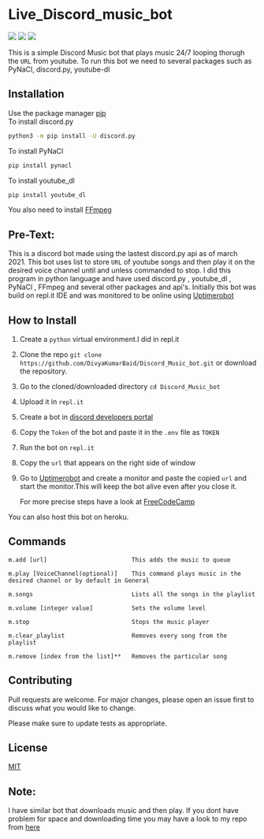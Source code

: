 # Live_Discord_music_bot
<p align="left">
<a href="https://github.com/DivyaKumarBaid/Live_Discord_music_bot/blob/main/LICENSE" alt="Lisence"><img src="https://img.shields.io/github/license/DivyaKumarBaid/Live_Discord_music_bot"></a> <a href="https://github.com/DivyaKumarBaid/Live_Discord_music_bot/issues" alt="Issues"><img src="https://img.shields.io/github/issues/DivyaKumarBaid/Live_Discord_music_bot"></a> <a href="https://twitter.com/DivyakumarBaid1?s=09" alt="Twiter-Follow"><img src="https://img.shields.io/twitter/url?url=https%3A%2F%2Fgithub.com%2FDivyaKumarBaid%2FDiscord_Music_bot"></a>
</p>

This is a simple Discord Music bot that plays music 24/7 looping thorugh the ```URL```  from youtube.
To run this bot we need to several packages such as PyNaCl, discord.py, youtube-dl

## Installation

Use the package manager [pip](https://pip.pypa.io/en/stable/) \
To install discord.py

```bash
python3 -m pip install -U discord.py
```
To install PyNaCl
```bash
pip install pynacl
```
To install youtube_dl
```bash
pip install youtube_dl
```
You also need to install [FFmpeg](https://www.ffmpeg.org/) 

## Pre-Text:

This is a discord bot made using the lastest discord.py api as of march 2021. This bot uses list to store ```URL``` of youtube songs and then play it on the desired voice channel until and unless commanded to stop. I did this program in python language and have used discord.py , youtube_dl , PyNaCl , FFmpeg and several other packages and api's. Initially this bot was build on repl.it IDE and was monitored to be online using [Uptimerobot](https://uptimerobot.com/)

## How to Install

1. Create a ```python``` virtual environment.I did in repl.it
2. Clone the repo ```git clone https://github.com/DivyaKumarBaid/Discord_Music_bot.git``` or download the repository.
3. Go to the cloned/downloaded directory ``` cd Discord_Music_bot ``` 
4. Upload it in ```repl.it```
5. Create a bot in [discord developers portal]((https://discord.com/developers/docs/game-and-server-management/vanity-perks))
6. Copy the ``Token`` of the bot and paste it in the ``.env`` file as ``TOKEN``
7. Run the bot on ```repl.it```
8. Copy the ``url`` that appears on the right side of window
9. Go to [Uptimerobot](https://uptimerobot.com/) and create a monitor and paste the copied ``url`` and start the monitor.This will keep the bot alive even after you close it.

    For more precise steps have a look at [FreeCodeCamp](https://www.freecodecamp.org/news/create-a-discord-bot-with-python/)
    
You can also host this bot on heroku.

## Commands

```
m.add [url]                        This adds the music to queue

m.play [VoiceChannel(optional)]    This command plays music in the desired channel or by default in General

m.songs                            Lists all the songs in the playlist

m.volume [integer value]           Sets the volume level

m.stop                             Stops the music player

m.clear_playlist                   Removes every song from the playlist

m.remove [index from the list]**   Removes the particular song
```

## Contributing
Pull requests are welcome. For major changes, please open an issue first to discuss what you would like to change.

Please make sure to update tests as appropriate.

## License
[MIT](https://choosealicense.com/licenses/mit/)

## Note:
I have similar bot that downloads music and then play. If you dont have problem for space and downloading time you may have a look to my repo from [here](https://github.com/DivyaKumarBaid/Discord_Music_bot)
